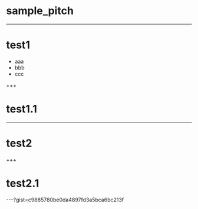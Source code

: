 # sample_pitch

---

# test1
* aaa
* bbb
* ccc

+++

# test1.1

---

# test2

+++

# test2.1

---?gist=c9885780be0da4897fd3a5bca6bc213f

